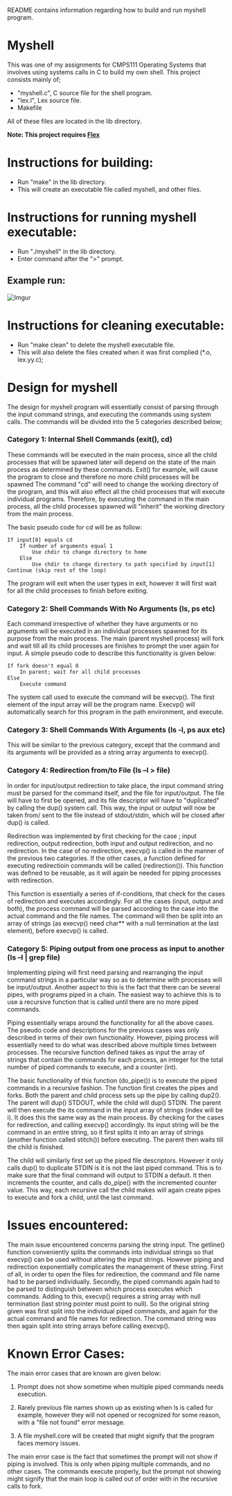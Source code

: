 README contains information regarding how to build and run myshell program.

# Myshell
This was one of my assignments for CMPS111 Operating Systems that involves using systems calls in C to build my own shell. This project consists mainly of;
- "myshell.c", C source file for the shell program.
- "lex.l", Lex source file.
- Makefile

All of these files are located in the lib directory. 

**Note: This project requires [Flex](https://www.gnu.org/software/flex/)**

# Instructions for building:
- Run "make" in the lib directory.
- This will create an executable file called myshell, and other files.

# Instructions for running myshell executable:
- Run "./myshell" in the lib directory.
- Enter command after the ">" prompt. 

## Example run:
![Imgur](https://i.imgur.com/JoVhiNr.gif)


# Instructions for cleaning executable:
- Run "make clean" to delete the myshell executable file. 
- This will also delete the files created when it was first complied (*.o, lex.yy.c);

# Design for myshell
The design for myshell program will essentially consist of parsing through the input command strings, and executing the commands using system calls. The commands will be divided into the 5 categories described below;

### Category 1: Internal Shell Commands (exit(), cd)

These commands will be executed in the main process, since all the child processes that will be spawned later will depend on the state of the main process as determined by these commands. Exit() for example, will cause the program to close and therefore no more child processes will be spawned The command "cd" will need to change the working directory of the program, and this will also effect all the child processes that will execute individual programs. Therefore, by executing the command in the main process, all the child processes spawned will "inherit" the working directory from the main process.

The basic pseudo code for cd will be as follow:

```
If input[0] equals cd
	If number of arguments equal 1
		Use chdir to change directory to home
	Else
		Use chdir to change directory to path specified by input[1]
Continue (skip rest of the loop)
```

The program will exit when the user types in exit, however it will first wait for all the child processes to finish before exiting.

### Category 2: Shell Commands With No Arguments (ls, ps etc)

Each command irrespective of whether they have arguments or no arguments will be executed in an individual processes spawned for its purpose from the main process. The main (parent myshell process) will fork and wait till all its child processes are finishes to prompt the user again for input.
A simple pseudo code to describe this functionality is given below:

```
If fork doesn't equal 0
	In parent; wait for all child processes
Else
	Execute command
```

The system call used to execute the command will be execvp(). The first element of the input array will be the program name. Execvp() will automatically search for this program in the path environment, and execute.

### Category 3: Shell Commands With Arguments (ls -l, ps aux etc)

This will be similar to the previous category, except that the command and its arguments will be
provided as a string array arguments to execvp().

### Category 4: Redirection from/to File (ls –l > file)

In order for input/output redirection to take place, the input command string must be parsed for the command itself, and the file for input/output. The file will have to first be opened, and its file descriptor will have to "duplicated" by calling the dup() system call. This way, the input or output will now be taken from/ sent to the file instead of stdout/stdin, which will be closed after dup() is called.

Redirection was implemented by first checking for the case ; input redirection, output redirection, both input and output redirection, and no redirection. In the case of no redirection, execvp() is called in the manner of the previous two categories. If the other cases, a function defined for executing redirectioin commands will be called (redirection()). This function was defined to be reusable, as it will again be needed for piping processes with redirection.

This function is essentially a series of if-conditions, that check for the cases of redirection and executes accordingly. For all the cases (input, output and both), the process command will be parsed according to the case into the actual command and the file names. The command will then be split into an array of strings (as execvp() need char** with a null termination at the last element), before execvp() is called.


### Category 5: Piping output from one process as input to another (ls –l | grep file)

Implementing piping will first need parsing and rearranging the input command strings in a particular way so as to determine with processes will be input/output. Another aspect to this is the fact that there can be several pipes, with programs piped in a chain. The easiest way to achieve this is to use a recursive function that is called until there are no more piped commands.

Piping essentially wraps around the functionality for all the above cases. The pseudo code and
descriptions for the previous cases was only described in terms of their own functionality. However, piping process will essentially need to do what was described above multiple times between processes. The recursive function defined takes as input the array of strings that contain the commands for each process, an integer for the total number of piped commands to execute, and a counter (int).

The basic functionality of this function (do_pipe()) is to execute the piped commands in a recursive fashion. The function first creates the pipes and forks. Both the parent and child process sets up the pipe by calling dup2(). The parent will dup() STDOUT, while the child will dup() STDIN. The parent will then execute the its command in the input array of strings (index will be i). It does this the same way as the main process. By checking for the cases for redirection, and calling execvp() accordingly. Its input string will be the command in an entire string, so it first splits it into an array of strings (another function called stitch()) before executing. The parent then waits till the child is finished.

The child will similarly first set up the piped file descriptors. However it only calls dup() to duplicate STDIN is it is not the last piped command. This is to make sure that the final command will output to STDIN a default. It then increments the counter, and calls do_pipe() with the incremented counter value. This way, each recursive call the child makes will again create pipes to execute and fork a child, until the last command.


# Issues encountered:

The main issue encountered concerns parsing the string input. The getline() function conveniently splits the commands into individual strings so that execvp() can be used without altering the input strings. However piping and redirection exponentially complicates the management of these string. First of all, in order to open the files for redirection, the command and file name had to be parsed individually. Secondly, the piped commands again had to be parsed to distinguish between which process executes which commands. Adding to this, execvp() requires a string array with null termination (last string pointer must point to null). So the original string given was first split into the individual piped commands, and again for the actual command and file names for redirection. The command string was then again split into string arrays before calling execvp().


# Known Error Cases:

The main error cases that are known are given below:

1. Prompt does not show sometime when multiple piped commands needs execution.

2. Rarely previous file names shown up as existing when ls is called for example, however they will not opened or recognized for some reason, with a "file not found" error message.

3. A file myshell.core will be created that might signify that the program faces memory issues.

The main error case is the fact that sometimes the prompt will not show if piping is involved. This is only when piping multiple commands, and no other cases. The commands execute properly, but the prompt not showing might signify that the main loop is called out of order with in the recursive calls to fork.